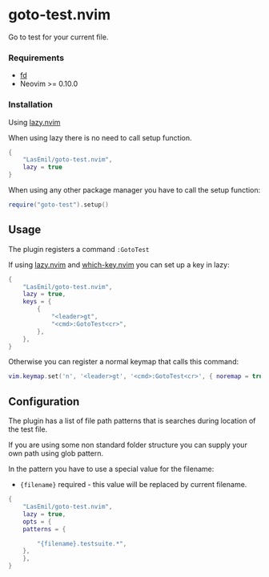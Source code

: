 # goto-test.nvim

Go to test for your current file.

### Requirements
- [fd](https://github.com/sharkdp/fd)
- Neovim >= 0.10.0

### Installation
Using [lazy.nvim](https://github.com/folke/lazy.nvim)

When using lazy there is no need to call setup function.

```lua
{
    "LasEmil/goto-test.nvim",
    lazy = true
}
```

When using any other package manager you have to call the setup function:

```lua
require("goto-test").setup()
```

## Usage
The plugin registers a command `:GotoTest`

If using [lazy.nvim](https://github.com/folke/lazy.nvim) and [which-key.nvim](https://github.com/folke/which-key.nvim) you can set up a key in lazy:

```lua
{
    "LasEmil/goto-test.nvim",
    lazy = true,
	keys = {
		{
			"<leader>gt",
			"<cmd>:GotoTest<cr>",
		},
	},
}
```

Otherwise you can register a normal keymap that calls this command:
```lua
vim.keymap.set('n', '<leader>gt', '<cmd>:GotoTest<cr>', { noremap = true, silent = true })
```

## Configuration
The plugin has a list of file path patterns that is searches during location of the test file.

If you are using some non standard folder structure you can supply your own path using glob pattern.

In the pattern you have to use a special value for the filename:

- `{filename}` required - this value will be replaced by current filename.

```lua
{
    "LasEmil/goto-test.nvim",
    lazy = true,
    opts = {
	patterns = {

		"{filename}.testsuite.*",
	},
    },
}
```

